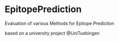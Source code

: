 # EpitopePrediction
Evaluation of various Methods for Epitope Prediction

based on a university project @UniTuebingen
